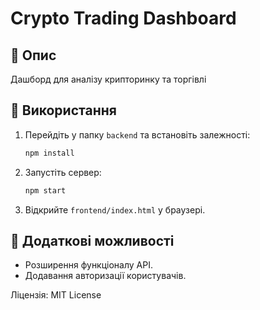 # Crypto Trading Dashboard

## 📌 Опис
Дашборд для аналізу крипторинку та торгівлі

## 🚀 Використання
1. Перейдіть у папку `backend` та встановіть залежності:
   ```sh
   npm install
   ```
2. Запустіть сервер:
   ```sh
   npm start
   ```
3. Відкрийте `frontend/index.html` у браузері.

## 🔧 Додаткові можливості
- Розширення функціоналу API.
- Додавання авторизації користувачів.

Ліцензія: MIT License
